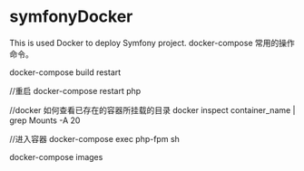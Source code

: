 # symfonyDocker
This is used Docker to deploy Symfony project.
docker-compose 常用的操作命令。

docker-compose build restart

//重启
docker-compose restart php

//docker 如何查看已存在的容器所挂载的目录
docker inspect container_name | grep Mounts -A 20

//进入容器
docker-compose exec php-fpm sh

docker-compose images










